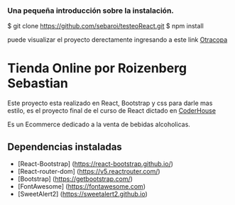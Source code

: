 
### Una pequeña introducción sobre la instalación.

$ git clone https://github.com/sebaroi/testeoReact.git
$ npm install

puede visualizar el proyecto derectamente ingresando a este link
[Otracopa](https://otracopasebastian.netlify.app/)

 # Tienda Online  por Roizenberg Sebastian

Este proyecto esta realizado en React, Bootstrap y css para darle mas estilo, es el proyecto final de el curso de React dictado en [CoderHouse](https://www.coderhouse.com)

Es un Ecommerce dedicado a la venta de bebidas alcoholicas. 

## Dependencias instaladas

- [React-Bootstrap] (https://react-bootstrap.github.io/)
- [React-router-dom] (https://v5.reactrouter.com/)
- [Bootstrap] (https://getbootstrap.com/)
- [FontAwesome] (https://fontawesome.com)
- [SweetAlert2] (https://sweetalert2.github.io)
